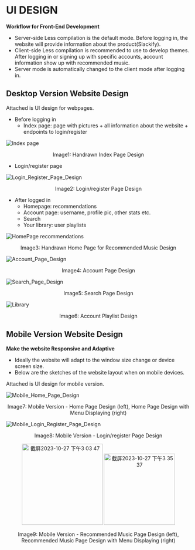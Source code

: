 # UI DESIGN

**Workflow for Front-End Development**
- Server-side Less compilation is the default mode. Before logging in, the website will provide information about the product(Slackify).
- Client-side Less compilation is recommended to use to develop themes. After logging in or signing up with specific accounts, account information show up with recommended music.
- Server mode is automatically changed to the client mode after logging in.

## Desktop Version Website Design
Attached is UI design for webpages.

- Before logging in
  - Index page: page with pictures + all information about the website + endpoints to login/register

![Index page](https://github.com/thuvu17/slackify/assets/70633148/fd787ec2-9340-4b45-b9ff-987b7656cc19)
<p align="center">
  Image1: Handrawn Index Page Design
</p>

  - Login/register page
  
![Login_Register_Page_Design](https://github.com/thuvu17/slackify/assets/71156345/325abade-f1f9-49f9-b236-e1afbea6bfab)
<p align="center">
  Image2: Login/register Page Design
</p>

- After logged in
  - Homepage: recommendations
  - Account page: username, profile pic, other stats etc.
  - Search
  - Your library: user playlists

![HomePage recommendations](https://github.com/thuvu17/slackify/assets/70633148/0bc70813-d4fa-4f20-b44a-a8d4929bda9b)
<p align="center">
  Image3: Handrawn Home Page for Recommended Music Design
</p>

![Account_Page_Design](https://github.com/thuvu17/slackify/assets/71156345/1914865a-bcd9-4485-8c73-f37f686a77a6)
<p align="center">
  Image4: Account Page Design
</p>

![Search_Page_Design](https://github.com/thuvu17/slackify/assets/71156345/612efea8-8383-439c-beef-92b8f894fbbf)
<p align="center">
  Image5: Search Page Design
</p>

![Library](https://github.com/thuvu17/slackify/assets/70633148/67e0a90a-7a71-42e1-8d1d-f257c709b26c)
<p align="center">
  Image6: Account Playlist Design
</p>

## Mobile Version Website Design
**Make the website Responsive and Adaptive**
- Ideally the website will adapt to the window size change or device screen size.
- Below are the sketches of the website layout when on mobile devices.

Attached is UI design for mobile version.

![Mobile_Home_Page_Design](https://github.com/thuvu17/slackify/assets/71156345/f0a031ff-1d83-42cc-aecc-b38cd9dbc8fc)
<p align="center">
  Image7: Mobile Version - Home Page Design (left), Home Page Design with Menu Displaying (right)
</p>


![Mobile_Login_Register_Page_Design](https://github.com/thuvu17/slackify/assets/71156345/01607867-7dec-4eeb-b1b9-5cc5f768b290)
<p align="center">
  Image8: Mobile Version - Login/register Page Design
</p>

<p align="middle">
  <img width="221" alt="截屏2023-10-27 下午3 03 47" src="https://github.com/thuvu17/slackify/assets/70633148/832c407d-f8d9-44f4-b639-6fa870add85e">
  <img width="194" alt="截屏2023-10-27 下午3 35 37" src="https://github.com/thuvu17/slackify/assets/70633148/94bf3849-0620-4f2e-a72d-a46a8bc4b306">
</p>
<p align="center">
  Image9: Mobile Version - Recommended Music Page Design (left), Recommended Music Page Design with Menu Displaying (right)
</p>

